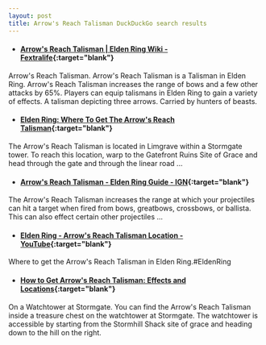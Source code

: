 ```yaml
---
layout: post
title: Arrow's Reach Talisman DuckDuckGo search results
---
```

* #### [Arrow's Reach Talisman | Elden Ring Wiki - Fextralife](https://eldenring.wiki.fextralife.com/Arrow's+Reach+Talisman){:target="blank"}
Arrow's Reach Talisman. Arrow's Reach Talisman is a Talisman in Elden Ring. Arrow's Reach Talisman increases the range of bows and a few other attacks by 65%. Players can equip talismans in Elden Ring to gain a variety of effects. A talisman depicting three arrows. Carried by hunters of beasts.
* #### [Elden Ring: Where To Get The Arrow's Reach Talisman](https://www.gamespot.com/articles/elden-ring-where-to-get-the-arrows-reach-talisman/1100-6502234/){:target="blank"}
The Arrow's Reach Talisman is located in Limgrave within a Stormgate tower. To reach this location, warp to the Gatefront Ruins Site of Grace and head through the gate and through the linear road ...
* #### [Arrow's Reach Talisman - Elden Ring Guide - IGN](https://www.ign.com/wikis/elden-ring/Arrow's_Reach_Talisman){:target="blank"}
The Arrow's Reach Talisman increases the range at which your projectiles can hit a target when fired from bows, greatbows, crossbows, or ballista. This can also effect certain other projectiles ...
* #### [Elden Ring - Arrow's Reach Talisman Location - YouTube](https://www.youtube.com/watch?v=LrTr5aMW410){:target="blank"}
Where to get the Arrow's Reach Talisman in Elden Ring.#EldenRing
* #### [How to Get Arrow's Reach Talisman: Effects and Locations](https://game8.co/games/Elden-Ring/archives/369785){:target="blank"}
On a Watchtower at Stormgate. You can find the Arrow's Reach Talisman inside a treasure chest on the watchtower at Stormgate. The watchtower is accessible by starting from the Stormhill Shack site of grace and heading down to the hill on the right.
